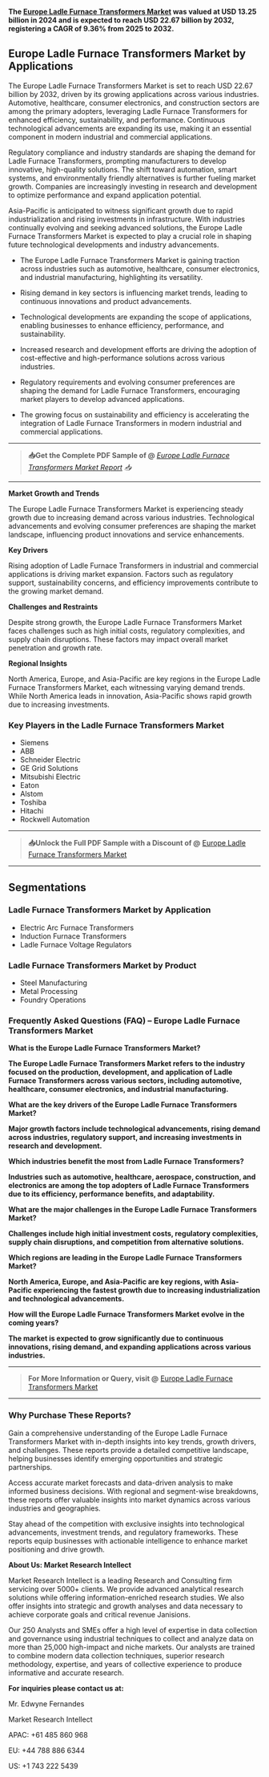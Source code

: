 <p><strong>The <a href="https://www.marketresearchintellect.com/download-sample/?rid=332905&amp;utm_source=Pulse-April-Europe&amp;utm_medium=852">Europe Ladle Furnace Transformers Market</a> was valued at USD 13.25 billion in 2024 and is expected to reach USD 22.67 billion by 2032, registering a CAGR of 9.36% from 2025 to 2032.</strong></p><h2>Europe Ladle Furnace Transformers Market by Applications&nbsp;</h2><p><p>The Europe Ladle Furnace Transformers Market is set to reach USD 22.67 billion by 2032, driven by its growing applications across various industries. Automotive, healthcare, consumer electronics, and construction sectors are among the primary adopters, leveraging Ladle Furnace Transformers for enhanced efficiency, sustainability, and performance. Continuous technological advancements are expanding its use, making it an essential component in modern industrial and commercial applications.</p><p>Regulatory compliance and industry standards are shaping the demand for Ladle Furnace Transformers, prompting manufacturers to develop innovative, high-quality solutions. The shift toward automation, smart systems, and environmentally friendly alternatives is further fueling market growth. Companies are increasingly investing in research and development to optimize performance and expand application potential.</p><p>Asia-Pacific is anticipated to witness significant growth due to rapid industrialization and rising investments in infrastructure. With industries continually evolving and seeking advanced solutions, the Europe Ladle Furnace Transformers Market is expected to play a crucial role in shaping future technological developments and industry advancements.</p></p><ul><li><p>The Europe Ladle Furnace Transformers Market is gaining traction across industries such as automotive, healthcare, consumer electronics, and industrial manufacturing, highlighting its versatility.</p></li><li><p>Rising demand in key sectors is influencing market trends, leading to continuous innovations and product advancements.</p></li><li><p>Technological developments are expanding the scope of applications, enabling businesses to enhance efficiency, performance, and sustainability.</p></li><li><p>Increased research and development efforts are driving the adoption of cost-effective and high-performance solutions across various industries.</p></li><li><p>Regulatory requirements and evolving consumer preferences are shaping the demand for Ladle Furnace Transformers, encouraging market players to develop advanced applications.</p></li><li><p>The growing focus on sustainability and efficiency is accelerating the integration of Ladle Furnace Transformers in modern industrial and commercial applications.</p></li></ul><hr /><blockquote><p><strong><span class="font-[700]">📥Get the Complete PDF Sample of @ </span></strong><em><span class="font-[700]"><a href="https://www.marketresearchintellect.com/download-sample/?rid=332905&amp;utm_source=Pulse-April-Europe&amp;utm_medium=852" target="_blank" data-tracking-control-name="article-ssr-frontend-pulse_little-text-block" data-tracking-will-navigate="" data-test-link="">Europe Ladle Furnace Transformers Market Report</a>&nbsp;📥</span></em></p></blockquote><hr /><p class="" data-start="77" data-end="360"><strong data-start="77" data-end="105">Market Growth and Trends</strong></p><p class="" data-start="77" data-end="360">The Europe Ladle Furnace Transformers Market is experiencing steady growth due to increasing demand across various industries. Technological advancements and evolving consumer preferences are shaping the market landscape, influencing product innovations and service enhancements.</p><p class="" data-start="362" data-end="606"><strong data-start="362" data-end="377">Key Drivers</strong></p><p class="" data-start="362" data-end="606">Rising adoption of Ladle Furnace Transformers in industrial and commercial applications is driving market expansion. Factors such as regulatory support, sustainability concerns, and efficiency improvements contribute to the growing market demand.</p><p class="" data-start="608" data-end="849"><strong data-start="608" data-end="637">Challenges and Restraints</strong></p><p class="" data-start="608" data-end="849">Despite strong growth, the Europe Ladle Furnace Transformers Market faces challenges such as high initial costs, regulatory complexities, and supply chain disruptions. These factors may impact overall market penetration and growth rate.</p><p class="" data-start="851" data-end="1095"><strong data-start="851" data-end="872">Regional Insights</strong></p><p class="" data-start="851" data-end="1095">North America, Europe, and Asia-Pacific are key regions in the Europe Ladle Furnace Transformers Market, each witnessing varying demand trends. While North America leads in innovation, Asia-Pacific shows rapid growth due to increasing investments.</p><p><h3>Key Players in the Ladle Furnace Transformers Market </h3><ul><li>Siemens</li><li> ABB</li><li> Schneider Electric</li><li> GE Grid Solutions</li><li> Mitsubishi Electric</li><li> Eaton</li><li> Alstom</li><li> Toshiba</li><li> Hitachi</li><li> Rockwell Automation</li></ul></p><hr /><blockquote><p><strong>📥Unlock the Full PDF Sample with a Discount of @</strong> <a href="https://www.marketresearchintellect.com/ask-for-discount/?rid=332905&amp;utm_source=Pulse-April-Europe&amp;utm_medium=852">Europe Ladle Furnace Transformers Market</a></p></blockquote><hr /><p><h2>Segmentations</h2><h3>Ladle Furnace Transformers Market by Application</h3><ul><li>Electric Arc Furnace Transformers</li><li> Induction Furnace Transformers</li><li> Ladle Furnace Voltage Regulators</li></ul><h3>Ladle Furnace Transformers Market by Product</h3><ul><li>Steel Manufacturing</li><li> Metal Processing</li><li> Foundry Operations</li></ul></p><h3><strong>Frequently Asked Questions (FAQ) &ndash; Europe Ladle Furnace Transformers Market</strong></h3><p><strong>What is the Europe Ladle Furnace Transformers Market?</strong></p><p><strong>The Europe Ladle Furnace Transformers Market refers to the industry focused on the production, development, and application of Ladle Furnace Transformers across various sectors, including automotive, healthcare, consumer electronics, and industrial manufacturing.</strong></p><p><strong>What are the key drivers of the Europe Ladle Furnace Transformers Market?</strong></p><p><strong>Major growth factors include technological advancements, rising demand across industries, regulatory support, and increasing investments in research and development.</strong></p><p><strong>Which industries benefit the most from Ladle Furnace Transformers?</strong></p><p><strong>Industries such as automotive, healthcare, aerospace, construction, and electronics are among the top adopters of Ladle Furnace Transformers due to its efficiency, performance benefits, and adaptability.</strong></p><p><strong>What are the major challenges in the Europe Ladle Furnace Transformers Market?</strong></p><p><strong>Challenges include high initial investment costs, regulatory complexities, supply chain disruptions, and competition from alternative solutions.</strong></p><p><strong>Which regions are leading in the Europe Ladle Furnace Transformers Market?</strong></p><p><strong>North America, Europe, and Asia-Pacific are key regions, with Asia-Pacific experiencing the fastest growth due to increasing industrialization and technological advancements.</strong></p><p><strong>How will the Europe Ladle Furnace Transformers Market evolve in the coming years?</strong></p><p><strong>The market is expected to grow significantly due to continuous innovations, rising demand, and expanding applications across various industries.</strong></p><hr /><blockquote><p><span class="font-[700]"><strong>For More Information or Query, visit&nbsp;@</strong>&nbsp;</span><span class="font-[700]"><a href="https://www.marketresearchintellect.com/product/global-ladle-furnace-transformers-market-size-and-forecast/?utm_source=Linkedin&utm_medium=852" target="_blank" data-tracking-control-name="article-ssr-frontend-pulse_little-text-block" data-tracking-will-navigate="" data-test-link="">Europe Ladle Furnace Transformers Market</a></span></p></blockquote><hr /><h3><strong data-start="0" data-end="31">Why Purchase These Reports?</strong></h3><p class="" data-start="35" data-end="297">Gain a comprehensive understanding of the Europe Ladle Furnace Transformers Market with in-depth insights into key trends, growth drivers, and challenges. These reports provide a detailed competitive landscape, helping businesses identify emerging opportunities and strategic partnerships.</p><p class="" data-start="299" data-end="540">Access accurate market forecasts and data-driven analysis to make informed business decisions. With regional and segment-wise breakdowns, these reports offer valuable insights into market dynamics across various industries and geographies.</p><p class="" data-start="542" data-end="784">Stay ahead of the competition with exclusive insights into technological advancements, investment trends, and regulatory frameworks. These reports equip businesses with actionable intelligence to enhance market positioning and drive growth.</p><p><strong><span class="font-[700]">About Us: Market Research Intellect</span></strong></p><p><span class="">Market Research Intellect is a leading Research and Consulting firm servicing over 5000+ clients. We provide advanced analytical research solutions while offering information-enriched research studies.&nbsp;</span>We also offer insights into strategic and growth analyses and data necessary to achieve corporate goals and critical revenue Janisions.</p><p><span class="">Our 250 Analysts and SMEs offer a high level of expertise in data collection and governance using industrial techniques to collect and analyze data on more than 25,000 high-impact and niche markets. Our analysts are trained to combine modern data collection techniques, superior research methodology, expertise, and years of collective experience to produce informative and accurate research.</span></p><p><strong>For inquiries please contact us at:</strong></p><p>Mr. Edwyne Fernandes</p><p>Market Research Intellect</p><p>APAC: +61 485 860 968</p><p>EU: +44 788 886 6344</p><p>US: +1 743 222 5439</p>